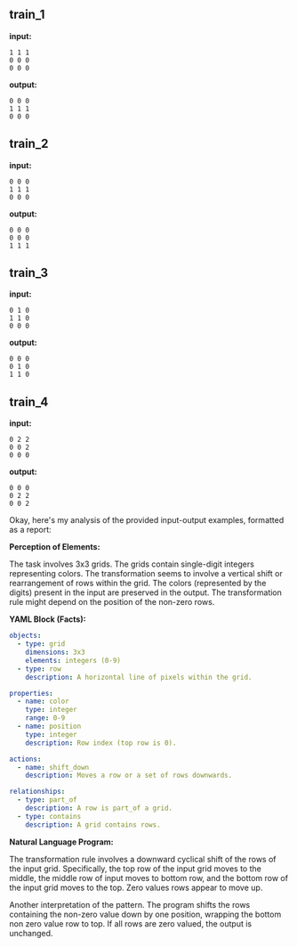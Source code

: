 
## train_1

**input:**
```
1 1 1
0 0 0
0 0 0
```


**output:**
```
0 0 0
1 1 1
0 0 0
```


## train_2

**input:**
```
0 0 0
1 1 1
0 0 0
```


**output:**
```
0 0 0
0 0 0
1 1 1
```


## train_3

**input:**
```
0 1 0
1 1 0
0 0 0
```


**output:**
```
0 0 0
0 1 0
1 1 0
```


## train_4

**input:**
```
0 2 2
0 0 2
0 0 0
```


**output:**
```
0 0 0
0 2 2
0 0 2
```

Okay, here's my analysis of the provided input-output examples, formatted as a report:

**Perception of Elements:**

The task involves 3x3 grids. The grids contain single-digit integers representing colors. The transformation seems to involve a vertical shift or rearrangement of rows within the grid. The colors (represented by the digits) present in the input are preserved in the output. The transformation rule might depend on the position of the non-zero rows.

**YAML Block (Facts):**


```yaml
objects:
  - type: grid
    dimensions: 3x3
    elements: integers (0-9)
  - type: row
    description: A horizontal line of pixels within the grid.

properties:
  - name: color
    type: integer
    range: 0-9
  - name: position
    type: integer
    description: Row index (top row is 0).

actions:
  - name: shift_down
    description: Moves a row or a set of rows downwards.

relationships:
  - type: part_of
    description: A row is part_of a grid.
  - type: contains
    description: A grid contains rows.
```


**Natural Language Program:**

The transformation rule involves a downward cyclical shift of the rows of the input grid. Specifically, the top row of the input grid moves to the middle, the middle row of input moves to bottom row, and the bottom row of the input grid moves to the top. Zero values rows appear to move up.

Another interpretation of the pattern.
The program shifts the rows containing the non-zero value down by one position, wrapping the bottom non zero value row to top.
If all rows are zero valued, the output is unchanged.

